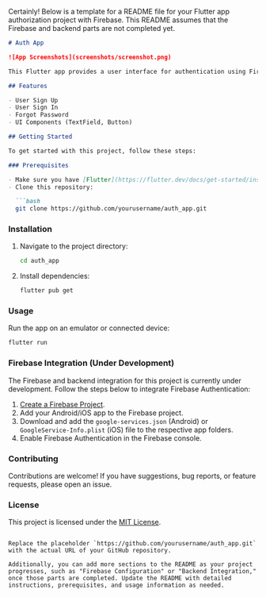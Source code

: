 Certainly! Below is a template for a README file for your Flutter app authorization project with Firebase. This README assumes that the Firebase and backend parts are not completed yet.

```markdown
# Auth App

![App Screenshots](screenshots/screenshot.png)

This Flutter app provides a user interface for authentication using Firebase Authentication. The backend and Firebase integration are currently under development.

## Features

- User Sign Up
- User Sign In
- Forgot Password
- UI Components (TextField, Button)

## Getting Started

To get started with this project, follow these steps:

### Prerequisites

- Make sure you have [Flutter](https://flutter.dev/docs/get-started/install) installed on your machine.
- Clone this repository:

  ```bash
  git clone https://github.com/yourusername/auth_app.git
  ```

### Installation

1. Navigate to the project directory:

   ```bash
   cd auth_app
   ```

2. Install dependencies:

   ```bash
   flutter pub get
   ```

### Usage

Run the app on an emulator or connected device:

```bash
flutter run
```

### Firebase Integration (Under Development)

The Firebase and backend integration for this project is currently under development. Follow the steps below to integrate Firebase Authentication:

1. [Create a Firebase Project](https://console.firebase.google.com/).
2. Add your Android/iOS app to the Firebase project.
3. Download and add the `google-services.json` (Android) or `GoogleService-Info.plist` (iOS) file to the respective app folders.
4. Enable Firebase Authentication in the Firebase console.

### Contributing

Contributions are welcome! If you have suggestions, bug reports, or feature requests, please open an issue.

### License

This project is licensed under the [MIT License](LICENSE).

```

Replace the placeholder `https://github.com/yourusername/auth_app.git` with the actual URL of your GitHub repository.

Additionally, you can add more sections to the README as your project progresses, such as "Firebase Configuration" or "Backend Integration," once those parts are completed. Update the README with detailed instructions, prerequisites, and usage information as needed.
